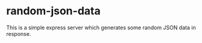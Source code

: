 # random-json-data
This is a simple express server which generates some random JSON data in response.
